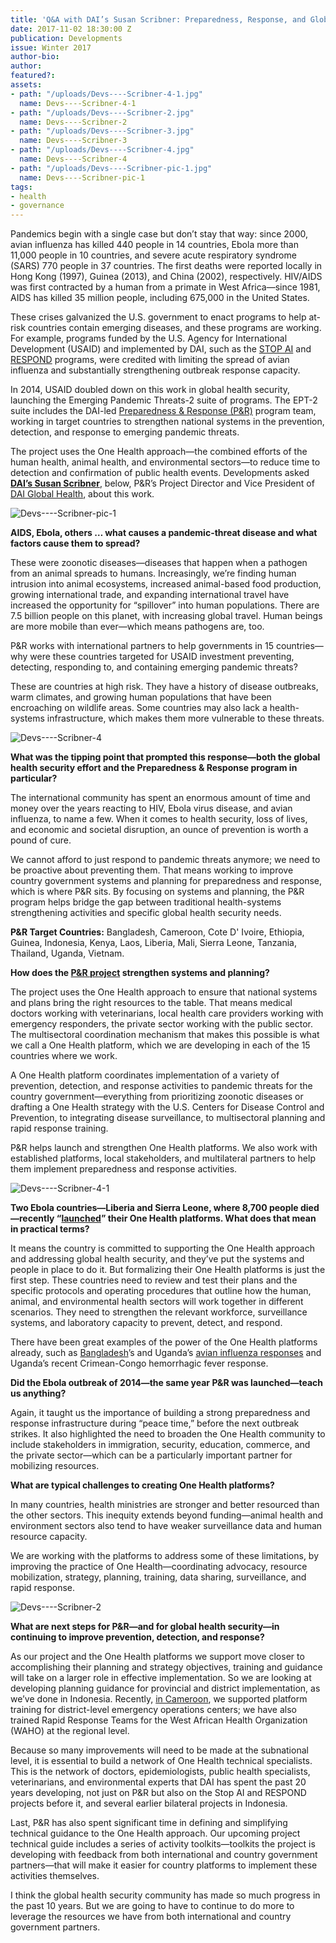 ```yaml
---
title: 'Q&A with DAI’s Susan Scribner: Preparedness, Response, and Global Health Security'
date: 2017-11-02 18:30:00 Z
publication: Developments
issue: Winter 2017
author-bio: 
author: 
featured?: 
assets:
- path: "/uploads/Devs----Scribner-4-1.jpg"
  name: Devs----Scribner-4-1
- path: "/uploads/Devs----Scribner-2.jpg"
  name: Devs----Scribner-2
- path: "/uploads/Devs----Scribner-3.jpg"
  name: Devs----Scribner-3
- path: "/uploads/Devs----Scribner-4.jpg"
  name: Devs----Scribner-4
- path: "/uploads/Devs----Scribner-pic-1.jpg"
  name: Devs----Scribner-pic-1
tags:
- health
- governance
---
```


Pandemics begin with a single case but don’t stay that way: since 2000, avian influenza has killed 440 people in 14 countries, Ebola more than 11,000 people in 10 countries, and severe acute respiratory syndrome (SARS) 770 people in 37 countries. The first deaths were reported locally in Hong Kong (1997), Guinea (2013), and China (2002), respectively. HIV/AIDS was first contracted by a human from a primate in West Africa—since 1981, AIDS has killed 35 million people, including 675,000 in the United States.




These crises galvanized the U.S. government to enact programs to help at-risk countries contain emerging diseases, and these programs are working. For example, programs funded by the U.S. Agency for International Development (USAID) and implemented by DAI, such as the [STOP AI](https://www.dai.com/our-work/projects/worldwide-stamping-out-pandemic-and-avian-influenza-stop-ai) and [RESPOND](https://www.dai.com/our-work/projects/worldwide-respond) programs, were credited with limiting the spread of avian influenza and substantially strengthening outbreak response capacity.

In 2014, USAID doubled down on this work in global health security, launching the Emerging Pandemic Threats-2 suite of programs. The EPT-2 suite includes the DAI-led [Preparedness & Response (P&R)](https://www.dai.com/our-work/projects/worldwide-preparedness-and-response-pr) program team, working in target countries to strengthen national systems in the prevention, detection, and response to emerging pandemic threats.

The project uses the One Health approach—the combined efforts of the human health, animal health, and environmental sectors—to reduce time to detection and confirmation of public health events. Developments asked [**DAI’s Susan Scribner**](https://www.dai.com/who-we-are/our-team/susan-scribner), below, P&R’s Project Director and Vice President of [DAI Global Health](https://www.dai.com/our-work/solutions/health), about this work.

![Devs----Scribner-pic-1](/uploads/Devs----Scribner-pic-1.jpg) 

**AIDS, Ebola, others … what causes a pandemic-threat disease and what factors cause them to spread?**

These were zoonotic diseases—diseases that happen when a pathogen from an animal spreads to humans. Increasingly, we’re finding human intrusion into animal ecosystems, increased animal-based food production, growing international trade, and expanding international travel have increased the opportunity for “spillover” into human populations. There are 7.5 billion people on this planet, with increasing global travel. Human beings are more mobile than ever—which means pathogens are, too.

P&R works with international partners to help governments in 15 countries—why were these countries targeted for USAID investment preventing, detecting, responding to, and containing emerging pandemic threats?

These are countries at high risk. They have a history of disease outbreaks, warm climates, and growing human populations that have been encroaching on wildlife areas. Some countries may also lack a health-systems infrastructure, which makes them more vulnerable to these threats.

![Devs----Scribner-4](/uploads/Devs----Scribner-4.jpg) 

**What was the tipping point that prompted this response—both the global health security effort and the Preparedness & Response program in particular?**

The international community has spent an enormous amount of time and money over the years reacting to HIV, Ebola virus disease, and avian influenza, to name a few. When it comes to health security, loss of lives, and economic and societal disruption, an ounce of prevention is worth a pound of cure.

We cannot afford to just respond to pandemic threats anymore; we need to be proactive about preventing them. That means working to improve country government systems and planning for preparedness and response, which is where P&R sits. By focusing on systems and planning, the P&R program helps bridge the gap between traditional health-systems strengthening activities and specific global health security needs.

<aside><p><strong>P&amp;R Target Countries:</strong> Bangladesh, Cameroon, Cote D' Ivoire, Ethiopia, Guinea, Indonesia, Kenya, Laos, Liberia, Mali, Sierra Leone, Tanzania, Thailand, Uganda, Vietnam.</p>
</aside>

**How does the [P&R project](http://preparednessandresponse.org/) strengthen systems and planning?**

The project uses the One Health approach to ensure that national systems and plans bring the right resources to the table. That means medical doctors working with veterinarians, local health care providers working with emergency responders, the private sector working with the public sector. The multisectoral coordination mechanism that makes this possible is what we call a One Health platform, which we are developing in each of the 15 countries where we work.

A One Health platform coordinates implementation of a variety of prevention, detection, and response activities to pandemic threats for the country government—everything from prioritizing zoonotic diseases or drafting a One Health strategy with the U.S. Centers for Disease Control and Prevention, to integrating disease surveillance, to multisectoral planning and rapid response training.

P&R helps launch and strengthen One Health platforms. We also work with established platforms, local stakeholders, and multilateral partners to help them implement preparedness and response activities.

![Devs----Scribner-4-1](/uploads/Devs----Scribner-4-1.jpg) 

**Two Ebola countries—Liberia and Sierra Leone, where 8,700 people died—recently “[launched](https://www.frontpageafricaonline.com/index.php/health/5758-liberia-partners-institutionalize-one-health-approach-in-liberia)” their One Health platforms. What does that mean in practical terms?**

It means the country is committed to supporting the One Health approach and addressing global health security, and they’ve put the systems and people in place to do it. But formalizing their One Health platforms is just the first step. These countries need to review and test their plans and the specific protocols and operating procedures that outline how the human, animal, and environmental health sectors will work together in different scenarios. They need to strengthen the relevant workforce, surveillance systems, and laboratory capacity to prevent, detect, and respond.

There have been great examples of the power of the One Health platforms already, such as [Bangladesh](https://bdnews24.com/health/2017/09/17/one-health-concept-important-for-bangladesh-who-representative)’s and Uganda’s [avian influenza responses](https://www.cdc.gov/globalhealth/healthprotection/fieldupdates/summer-2017/uganda-avian-influenza.html) and Uganda’s recent Crimean-Congo hemorrhagic fever response. 

**Did the Ebola outbreak of 2014—the same year P&R was launched—teach us anything?**

Again, it taught us the importance of building a strong preparedness and response infrastructure during “peace time,” before the next outbreak strikes. It also highlighted the need to broaden the One Health community to include stakeholders in immigration, security, education, commerce, and the private sector—which can be a particularly important partner for mobilizing resources.
 
**What are typical challenges to creating One Health platforms?**

In many countries, health ministries are stronger and better resourced than the other sectors. This inequity extends beyond funding—animal health and environment sectors also tend to have weaker surveillance data and human resource capacity.

We are working with the platforms to address some of these limitations, by improving the practice of One Health—coordinating advocacy, resource mobilization, strategy, planning, training, data sharing, surveillance, and rapid response.

![Devs----Scribner-2](/uploads/Devs----Scribner-2.jpg) 

**What are next steps for P&R—and for global health security—in continuing to improve prevention, detection, and response?**

As our project and the One Health platforms we support move closer to accomplishing their planning and strategy objectives, training and guidance will take on a larger role in effective implementation. So we are looking at developing planning guidance for provincial and district implementation, as we’ve done in Indonesia. Recently, [in Cameroon](https://medium.com/one-health-workforce/one-health-central-and-eastern-africa-network-officially-launched-in-cameroon-29eec092a774), we supported platform training for district-level emergency operations centers; we have also trained Rapid Response Teams for the West African Health Organization (WAHO) at the regional level.

Because so many improvements will need to be made at the subnational level, it is essential to build a network of One Health technical specialists. This is the network of doctors, epidemiologists, public health specialists, veterinarians, and environmental experts that DAI has spent the past 20 years developing, not just on P&R but also on the Stop AI and RESPOND projects before it, and several earlier bilateral projects in Indonesia. 

Last, P&R has also spent significant time in defining and simplifying technical guidance to the One Health approach. Our upcoming project technical guide includes a series of activity toolkits—toolkits the project is developing with feedback from both international and country government partners—that will make it easier for country platforms to implement these activities themselves.

I think the global health security community has made so much progress in the past 10 years. But we are going to have to continue to do more to leverage the resources we have from both international and country government partners.
